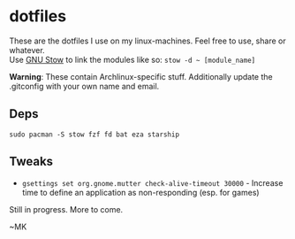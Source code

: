 # dotfiles

These are the dotfiles I use on my linux-machines. Feel free to use, share or whatever.<br>
Use [GNU Stow](https://www.gnu.org/software/stow/) to link the modules like so: `stow -d ~ [module_name]`

**Warning**: These contain Archlinux-specific stuff. Additionally update the .gitconfig with your own name and email.

## Deps

`sudo pacman -S stow fzf fd bat eza starship`

## Tweaks

-   `gsettings set org.gnome.mutter check-alive-timeout 30000` - Increase time to define an application as non-responding (esp. for games)

Still in progress. More to come.

~MK
